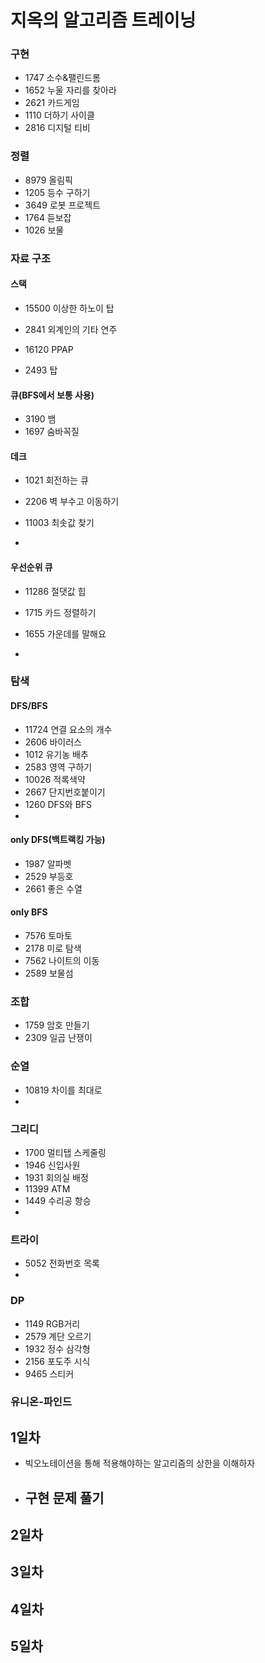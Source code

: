 # 지옥의 알고리즘 트레이닝



### 구현

- 1747 소수&팰린드롬
- 1652 누울 자리를 찾아라
- 2621 카드게임
- 1110 더하기 사이클
- 2816 디지털 티비



### 정렬

- 8979 올림픽
- 1205 등수 구하기
- 3649 로봇 프로젝트
- 1764 듣보잡
- 1026 보물



### 자료 구조

#### 스택

- 15500 이상한 하노이 탑

- 2841 외계인의 기타 연주
- 16120 PPAP
- 2493 탑

#### 큐(BFS에서 보통 사용)

- 3190 뱀
- 1697 숨바꼭질

#### 데크

- 1021 회전하는 큐

- 2206 벽 부수고 이동하기
- 11003 최솟값 찾기

- 

#### 우선순위 큐

- 11286 절댓값 힙

- 1715 카드 정렬하기
- 1655 가운데를 말해요
- 



### 탐색

#### DFS/BFS

- 11724 연결 요소의 개수
- 2606 바이러스
- 1012 유기농 배추
- 2583 영역 구하기
- 10026 적록색약
- 2667 단지번호붙이기
- 1260 DFS와 BFS
- 

#### only DFS(백트랙킹 가능)

- 1987 알파벳
- 2529 부등호
- 2661 좋은 수열

#### only BFS

- 7576 토마토
- 2178 미로 탐색
- 7562 나이트의 이동
- 2589 보물섬



### 조합

- 1759 암호 만들기
- 2309 일곱 난쟁이



### 순열

- 10819 차이를 최대로
- 



### 그리디

- 1700 멀티탭 스케줄링
- 1946 신입사원
- 1931 회의실 배정
- 11399 ATM
- 1449 수리공 항승
- 



### 트라이

- 5052 전화번호 목록
- 



### DP

- 1149 RGB거리
- 2579 계단 오르기
- 1932 정수 삼각형
- 2156 포도주 시식
- 9465 스티커



### 유니온-파인드









## 1일차

- 빅오노테이션을 통해 적용해야하는 알고리즘의 상한을 이해하자
- 구현 문제 풀기
  - 







## 2일차





## 3일차





## 4일차





## 5일차



